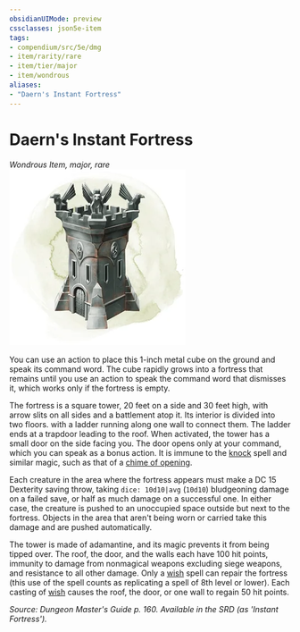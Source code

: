 ```yaml
---
obsidianUIMode: preview
cssclasses: json5e-item
tags:
- compendium/src/5e/dmg
- item/rarity/rare
- item/tier/major
- item/wondrous
aliases: 
- "Daern's Instant Fortress"
---
```

# Daern's Instant Fortress
*Wondrous Item, major, rare*  
![](4-Resources/Compendium/items/img/daerns-instant-fortress.webp#right)  


You can use an action to place this 1-inch metal cube on the ground and speak its command word. The cube rapidly grows into a fortress that remains until you use an action to speak the command word that dismisses it, which works only if the fortress is empty.

The fortress is a square tower, 20 feet on a side and 30 feet high, with arrow slits on all sides and a battlement atop it. Its interior is divided into two floors. with a ladder running along one wall to connect them. The ladder ends at a trapdoor leading to the roof. When activated, the tower has a small door on the side facing you. The door opens only at your command, which you can speak as a bonus action. It is immune to the [knock](4-Resources/Compendium/spells/knock.md) spell and similar magic, such as that of a [chime of opening](4-Resources/Compendium/items/chime-of-opening.md).

Each creature in the area where the fortress appears must make a DC 15 Dexterity saving throw, taking `dice: 10d10|avg` (`10d10`) bludgeoning damage on a failed save, or half as much damage on a successful one. In either case, the creature is pushed to an unoccupied space outside but next to the fortress. Objects in the area that aren't being worn or carried take this damage and are pushed automatically.

The tower is made of adamantine, and its magic prevents it from being tipped over. The roof, the door, and the walls each have 100 hit points, immunity to damage from nonmagical weapons excluding siege weapons, and resistance to all other damage. Only a [wish](4-Resources/Compendium/spells/wish.md) spell can repair the fortress (this use of the spell counts as replicating a spell of 8th level or lower). Each casting of [wish](4-Resources/Compendium/spells/wish.md) causes the roof, the door, or one wall to regain 50 hit points.

*Source: Dungeon Master's Guide p. 160. Available in the SRD (as 'Instant Fortress').*